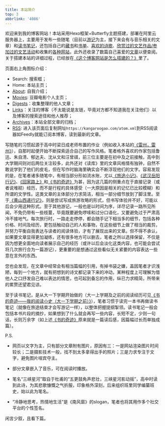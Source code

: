 ```yaml
---
title: 本站简介
top: 3
abbrlink: '4086'
---
```


欢迎来到我的博客网站！本站采用Hexo框架+Butterfly主题搭建，部署在阿里云服务器上，主要用于发布一些随笔（目前以[游记](https://kangaroogao.com/categories/%E6%B8%B8%E8%AE%B0/)为主，接下来会有与音乐相关的文章）和[读书笔记](https://kangaroogao.com/categories/%E8%AF%BB%E4%B9%A6%E7%AC%94%E8%AE%B0/)，还包括自己的[藏书](https://kangaroogao.com/posts/fcfb/)和[书单](https://kangaroogao.com/posts/7f1c/)、[喜欢的诗歌](https://kangaroogao.com/posts/fa36/)、[欣赏过的文艺作品/参加过的文艺活动](https://kangaroogao.com/posts/cbba/)和收集的[各种网站](https://kangaroogao.com/posts/31d1/)，此外还收录了数篇自己喜爱的[文章](https://kangaroogao.com/digests/)以便查阅。关于搭建本站的详细过程，已经放在[《这个博客网站是怎么搭建的？》](https://kangaroogao.com/posts/18e4/)里了。

页面右上角图标介绍：
- Search: 搜索框；
- Home: 本站主页；
- [About](https://kangaroogao.com/about/): 自我介绍；
- [Movies](https://kangaroogao.com/movies/): 豆瓣电影个人主页；
- [Digests](https://kangaroogao.com/digests/)：收集整理的他人文章；
- [Links](https://kangaroogao.com/links/)：关注的博客（不太能说是友链，毕竟对方都不知道我在关注他们）以及博客的搜索途径和他人推荐；
- [Archives](https://kangaroogao.com/archives/)：本站全部文章的归档；
- [RSS](https://kangaroogao.com/atom.xml): 进入该页面后复制网址`https://kangaroogao.com/atom.xml`到RSS阅读器如Feedly就能订阅本博客，读到最新的文章。

写随笔的习惯起源于高中时梁日成老师布置的作业（例如收入本站的[《雷州，雷州》](https://kangaroogao.com/posts/4cde/)），自那时起便开始不断探索适合自己的写作风格。笔者格外喜欢的作家包括鲁迅、朱自清、郁达夫、沈从文和汪曾祺，前三位主要是在初中及之前接触，高中到大学期间则对后两位关注较多，此外还对《读库》里的文章风格情有独钟，自然不敢说学到了他们的皮毛，但在写作时脑海里确实会不断浮现他们的文字。容易发现的是，在笔者诸多随笔中，有相当部分形如流水账，尤以[《旅途小记》](https://kangaroogao.com/posts/9e84/)、[《武汉岳阳行记》](https://kangaroogao.com/posts/6385/)、[《回家路上》](https://kangaroogao.com/posts/bb58/)和[《书的奇迹》](https://kangaroogao.com/posts/d4b0/)为甚，因为这几篇的侧重点在于直接记录（或者说堆砌）经历，而不是行程的具体感受（一大原因是相关的记忆已比较模糊）和所谓的文学性。这类文章的主体部分力求简洁，相当一部分细节放到了脚注里。至于[《黄山西递行记》](https://kangaroogao.com/posts/e08f/)，则是尝试写成旅游攻略的形式，但书写体验并不好，可能以后会少用这种形式。至于其他游记，一般也是以时间为序，详尽记录一路所见所闻，不免仍带有一些枝蔓，毕竟既要避免啰嗦和过分口语化，又要避免过于严肃高冷不接地气。每次旅行时，一路走走停停，都会随手记下相当多的细节，包括各种价格、时间及经历，更包括触动自己的人和事物，在这些细节上做了相当的裁剪，并努力平衡自我表达与读者的阅读体验，才有了展现出来的文章。但不得不承认，如果要文章显得更加凝练，还有很多地方可以删去，笔者之所以选择保留，不仅是因为想更全面地向读者展示自己的经历（或许以后会淡化这类内容，也可能会尝试将几次旅行合为一篇游记），更重要的是想通过这些看似无关紧要的内容表达一些意在言外的东西。

您也会发现，在文章中经常会有相当篇幅的引用，有掉书袋之嫌，盖因笔者才识浅陋，每到一个地方，就有把想到的诗文都记录下来的冲动，某种程度上可理解为借他人之口抒发自己难以表达的情思，也可起到备忘的作用，纵已力求精简，所带来的累赘还望君见谅。

至于读书笔记，是从大一下学期开始做的（大一上学期及之前的阅读经历可见[《书的奇迹——我的阅读小史（大一下学期之前）》](https://kangaroogao.com/posts/d4b0/)），笔者习惯于读完一本书再做读书笔记（就像在旅途结束才会写游记一样），以整体把握提纲掣领。读书笔记一般会包括本书片段的摘抄，如果想到了什么就会再写一些内容，长短不定，少则一句话，长则万余字（如上述[《书的奇迹》](https://kangaroogao.com/posts/d4b0/)原来就是一篇读后感，因篇幅过长而单独成篇）。

P.S. 
- 网页以文字为主，只有部分文章附有图片，原因有三：一是网站渲染图片时间较长；二是摄影技术一般，找不到太多拿得出手的照片；三是力求专注于文字，避免图片喧宾夺主。

- 部分文章嵌入了音乐，可在阅读时播放。

- 笔名“三峡星河”取自于杜甫的“五更鼓角声悲壮，三峡星河影动摇”，高中时读到此诗，为其悲歌慷慨之气折服，印象格外深刻，后来组织班里同学编纂班史，始以此为笔名。

- “冷静地思考，热情地生活”是《南风窗》的slogan，笔者也将其用作多个社交平台的个性签名。

闲言少叙，且看下篇。